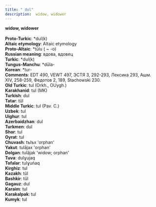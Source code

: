 ```yaml
---
title: " dul"
description:  widow, widower
---
```

<strong> widow, widower</strong><br><br>
<strong>Proto-Turkic</strong>:  *dul(k)<br>
<strong>Altaic etymology</strong>:  Altaic etymology<br>
<strong> Proto-Altaic</strong>:  *tū̀lu ( ~ -o)<br>
<strong>Russian meaning</strong>:  вдова, вдовец<br>
<strong>Turkic</strong>:  *dul(k)<br>
<strong>Tungus-Manchu</strong>:  *dūla-<br>
<strong>Korean</strong>:  *tur-<br>
<strong>Comments</strong>:  EDT 490, VEWT 497, ЭСТЯ 3, 292-293, Лексика 293, Ашм. XIV, 258-259, Федотов 2, 189, Stachowski 230.<br>
<strong>Old Turkic</strong>:  tul (Orkh., OUygh.)<br>
<strong>Karakhanid</strong>:  tul (MK)<br>
<strong>Turkish</strong>:  dul<br>
<strong>Tatar</strong>:  tŭl<br>
<strong>Middle Turkic</strong>:  tul (Pav. C.)<br>
<strong>Uzbek</strong>:  tul<br>
<strong>Uighur</strong>:  tul<br>
<strong>Azerbaidzhan</strong>:  dul<br>
<strong>Turkmen</strong>:  dul<br>
<strong>Shor</strong>:  tul<br>
<strong>Oyrat</strong>:  tul<br>
<strong>Chuvash</strong>:  tъlъx 'orphan'<br>
<strong>Yakut</strong>:  tulājax 'orphan'<br>
<strong>Dolgan</strong>:  tulājak 'widow; orphan'<br>
<strong>Tuva</strong>:  dulɣujaq<br>
<strong>Tofalar</strong>:  tulɣuńaq<br>
<strong>Kirghiz</strong>:  tul<br>
<strong>Kazakh</strong>:  tŭl<br>
<strong>Bashkir</strong>:  tŭl<br>
<strong>Gagauz</strong>:  dul<br>
<strong>Karaim</strong>:  tul<br>
<strong>Karakalpak</strong>:  tul<br>
<strong>Kumyk</strong>:  tul<br>


